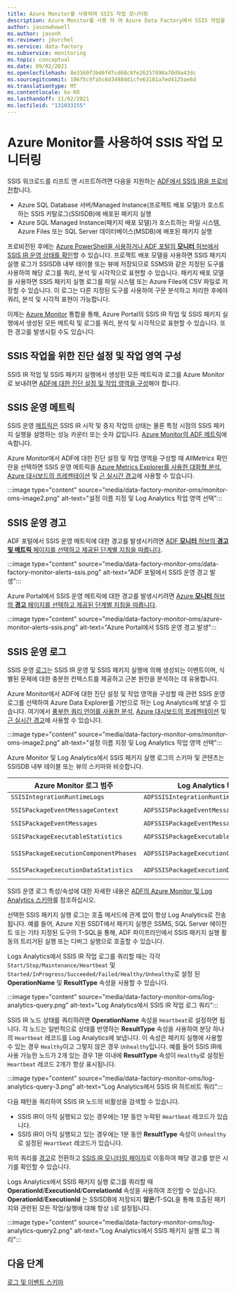 ```yaml
---
title: Azure Monitor를 사용하여 SSIS 작업 모니터링
description: Azure Monitor를 사용 하 여 Azure Data Factory에서 SSIS 작업을 모니터링 하는 방법에 대해 알아봅니다.
author: jasonwhowell
ms.author: jasonh
ms.reviewer: jburchel
ms.service: data-factory
ms.subservice: monitoring
ms.topic: conceptual
ms.date: 09/02/2021
ms.openlocfilehash: 8e3160f3bd6fd7cd68c8fe26257090a70d9a43dc
ms.sourcegitcommit: 106f5c9fa5c6d3498dd1cfe63181a7ed4125ae6d
ms.translationtype: MT
ms.contentlocale: ko-KR
ms.lasthandoff: 11/02/2021
ms.locfileid: "131033155"
---
```

# <a name="monitor-ssis-operations-with-azure-monitor"></a>Azure Monitor를 사용하여 SSIS 작업 모니터링

SSIS 워크로드를 리프트 앤 시프트하려면 다음을 지원하는 [ADF에서 SSIS IR을 프로비전](./tutorial-deploy-ssis-packages-azure.md)합니다.

- Azure SQL Database 서버/Managed Instance(프로젝트 배포 모델)가 호스트하는 SSIS 카탈로그(SSISDB)에 배포된 패키지 실행
- Azure SQL Managed Instance(패키지 배포 모델)가 호스트하는 파일 시스템, Azure Files 또는 SQL Server 데이터베이스(MSDB)에 배포된 패키지 실행

프로비전된 후에는 [Azure PowerShell을 사용하거나 ADF 포털의 **모니터** 허브에서 SSIS IR 운영 상태를 확인](./monitor-integration-runtime.md#azure-ssis-integration-runtime)할 수 있습니다. 프로젝트 배포 모델을 사용하면 SSIS 패키지 실행 로그가 SSISDB 내부 테이블 또는 뷰에 저장되므로 SSMS와 같은 지정된 도구를 사용하여 해당 로그를 쿼리, 분석 및 시각적으로 표현할 수 있습니다. 패키지 배포 모델을 사용하면 SSIS 패키지 실행 로그를 파일 시스템 또는 Azure Files에 CSV 파일로 저장할 수 있습니다. 이 로그는 다른 지정된 도구를 사용하여 구문 분석하고 처리한 후에야 쿼리, 분석 및 시각적 표현이 가능합니다.

이제는 [Azure Monitor](../azure-monitor/data-platform.md) 통합을 통해, Azure Portal의 SSIS IR 작업 및 SSIS 패키지 실행에서 생성된 모든 메트릭 및 로그를 쿼리, 분석 및 시각적으로 표현할 수 있습니다. 또한 경고를 발생시킬 수도 있습니다.

## <a name="configure-diagnostic-settings-and-workspace-for-ssis-operations"></a>SSIS 작업을 위한 진단 설정 및 작업 영역 구성

SSIS IR 작업 및 SSIS 패키지 실행에서 생성된 모든 메트릭과 로그를 Azure Monitor로 보내려면 [ADF에 대한 진단 설정 및 작업 영역을 구성](monitor-configure-diagnostics.md)해야 합니다.

## <a name="ssis-operational-metrics"></a>SSIS 운영 메트릭

SSIS 운영 [메트릭은](../azure-monitor/essentials/data-platform-metrics.md) SSIS IR 시작 및 중지 작업의 상태는 물론 특정 시점의 SSIS 패키지 실행을 설명하는 성능 카운터 또는 숫자 값입니다. [Azure Monitor의 ADF 메트릭](monitor-metrics-alerts.md)에 속합니다.

Azure Monitor에서 ADF에 대한 진단 설정 및 작업 영역을 구성할 때 _AllMetrics_ 확인란을 선택하면 SSIS 운영 메트릭을 [Azure Metrics Explorer를 사용한 대화형 분석](../azure-monitor/essentials/metrics-getting-started.md), [Azure 대시보드의 프레젠테이션](../azure-monitor/app/tutorial-app-dashboards.md) 및 [근 실시간 경고](../azure-monitor/alerts/alerts-metric.md)에 사용할 수 있습니다.

:::image type="content" source="media/data-factory-monitor-oms/monitor-oms-image2.png" alt-text="설정 이름 지정 및 Log Analytics 작업 영역 선택":::

## <a name="ssis-operational-alerts"></a>SSIS 운영 경고

ADF 포털에서 SSIS 운영 메트릭에 대한 경고를 발생시키려면 [ADF **모니터** 허브의 **경고 및 메트릭** 페이지를 선택하고 제공된 단계별 지침을 따릅니다](./monitor-visually.md#alerts).

:::image type="content" source="media/data-factory-monitor-oms/data-factory-monitor-alerts-ssis.png" alt-text="ADF 포털에서 SSIS 운영 경고 발생":::

Azure Portal에서 SSIS 운영 메트릭에 대한 경고를 발생시키려면 [Azure **모니터** 허브의 **경고** 페이지를 선택하고 제공된 단계별 지침을 따릅니다](monitor-metrics-alerts.md).

:::image type="content" source="media/data-factory-monitor-oms/azure-monitor-alerts-ssis.png" alt-text="Azure Portal에서 SSIS 운영 경고 발생":::

## <a name="ssis-operational-logs"></a>SSIS 운영 로그

SSIS 운영 [로그](../azure-monitor/logs/data-platform-logs.md)는 SSIS IR 운영 및 SSIS 패키지 실행에 의해 생성되는 이벤트이며, 식별된 문제에 대한 충분한 컨텍스트를 제공하고 근본 원인을 분석하는 데 유용합니다. 

Azure Monitor에서 ADF에 대한 진단 설정 및 작업 영역을 구성할 때 관련 SSIS 운영 로그를 선택하여 Azure Data Explorer를 기반으로 하는 Log Analytics에 보낼 수 있습니다. 여기에서 [풍부한 쿼리 언어를 사용한 분석](../azure-monitor/logs/log-query-overview.md), [Azure 대시보드의 프레젠테이션](../azure-monitor/app/tutorial-app-dashboards.md) 및 [근 실시간 경고](../azure-monitor/alerts/alerts-log.md)에 사용할 수 있습니다.

:::image type="content" source="media/data-factory-monitor-oms/monitor-oms-image2.png" alt-text="설정 이름 지정 및 Log Analytics 작업 영역 선택":::

Azure Monitor 및 Log Analytics에서 SSIS 패키지 실행 로그의 스키마 및 콘텐츠는 SSISDB 내부 테이블 또는 뷰의 스키마와 비슷합니다.

| Azure Monitor 로그 범주          | Log Analytics 테이블                     | SSISDB 내부 테이블/뷰              |
| ------------------------------------- | ---------------------------------------- | ----------------------------------------- |
| `SSISIntegrationRuntimeLogs`          | `ADFSSISIntegrationRuntimeLogs`          |                                           |
| `SSISPackageEventMessageContext`      | `ADFSSISPackageEventMessageContext`      | `[internal].[event_message_context]`      |
| `SSISPackageEventMessages`            | `ADFSSISPackageEventMessages`            | `[internal].[event_messages]`             |
| `SSISPackageExecutableStatistics`     | `ADFSSISPackageExecutableStatistics`     | `[internal].[executable_statistics]`      |
| `SSISPackageExecutionComponentPhases` | `ADFSSISPackageExecutionComponentPhases` | `[internal].[execution_component_phases]` |
| `SSISPackageExecutionDataStatistics`  | `ADFSSISPackageExecutionDataStatistics`  | `[internal].[execution_data_statistics]`  |

SSIS 운영 로그 특성/속성에 대한 자세한 내용은 [ADF의 Azure Monitor 및 Log Analytics 스키마](monitor-schema-logs-events.md)를 참조하십시오.

선택한 SSIS 패키지 실행 로그는 호출 메서드에 관계 없이 항상 Log Analytics로 전송됩니다. 예를 들어, Azure 지원 SSDT에서 패키지 실행은 SSMS, SQL Server 에이전트 또는 기타 지정된 도구의 T-SQL을 통해, ADF 파이프라인에서 SSIS 패키지 실행 활동의 트리거된 실행 또는 디버그 실행으로 호출할 수 있습니다.

Logs Analytics에서 SSIS IR 작업 로그를 쿼리할 때는 각각 `Start/Stop/Maintenance/Heartbeat` 및 `Started/InProgress/Succeeded/Failed/Healthy/Unhealthy`로 설정 된 **OperationName** 및 **ResultType** 속성을 사용할 수 있습니다.

:::image type="content" source="media/data-factory-monitor-oms/log-analytics-query.png" alt-text="Log Analytics에서 SSIS IR 작업 로그 쿼리":::

SSIS IR 노드 상태를 쿼리하려면 **OperationName** 속성을 `Heartbeat`로 설정하면 됩니다. 각 노드는 일반적으로 상태를 반영하는 **ResultType** 속성을 사용하여 분당 하나의 `Heartbeat` 레코드를 Log Analytics에 보냅니다. 이 속성은 패키지 실행에 사용할 수 있는 경우 `Healthy`이고 그렇지 않은 경우 `Unhealthy`입니다. 예를 들어 SSIS IR에 사용 가능한 노드가 2개 있는 경우 1분 이내에 **ResultType** 속성이 `Healthy`로 설정된 `Heartbeat` 레코드 2개가 항상 표시됩니다.

:::image type="content" source="media/data-factory-monitor-oms/log-analytics-query-3.png" alt-text="Log Analytics에서 SSIS IR 하트비트 쿼리":::

다음 패턴을 쿼리하여 SSIS IR 노드의 비활성을 검색할 수 있습니다.

* SSIS IR이 아직 실행되고 있는 경우에는 1분 동안 누락된 `Heartbeat` 레코드가 있습니다.
* SSIS IR이 아직 실행되고 있는 경우에는 1분 동안 **ResultType** 속성이 `Unhealthy`로 설정된 `Heartbeat` 레코드가 있습니다.

위의 쿼리를 [경고](../azure-monitor/alerts/alerts-unified-log.md)로 전환하고 [SSIS IR 모니터링 페이지](monitor-integration-runtime.md#monitor-the-azure-ssis-integration-runtime-in-azure-portal)로 이동하여 해당 경고를 받은 시기를 확인할 수 있습니다.

Logs Analytics에서 SSIS 패키지 실행 로그를 쿼리할 때 **OperationId**/**ExecutionId**/**CorrelationId** 속성을 사용하여 조인할 수 있습니다. **OperationId**/**ExecutionId** 는 SSISDB에 저장되지 **않은**/T-SQL을 통해 호출된 패키지와 관련된 모든 작업/실행에 대해 항상 `1`로 설정됩니다.

:::image type="content" source="media/data-factory-monitor-oms/log-analytics-query2.png" alt-text="Log Analytics에서 SSIS 패키지 실행 로그 쿼리":::

## <a name="next-steps"></a>다음 단계

[로그 및 이벤트 스키마](monitor-schema-logs-events.md)

